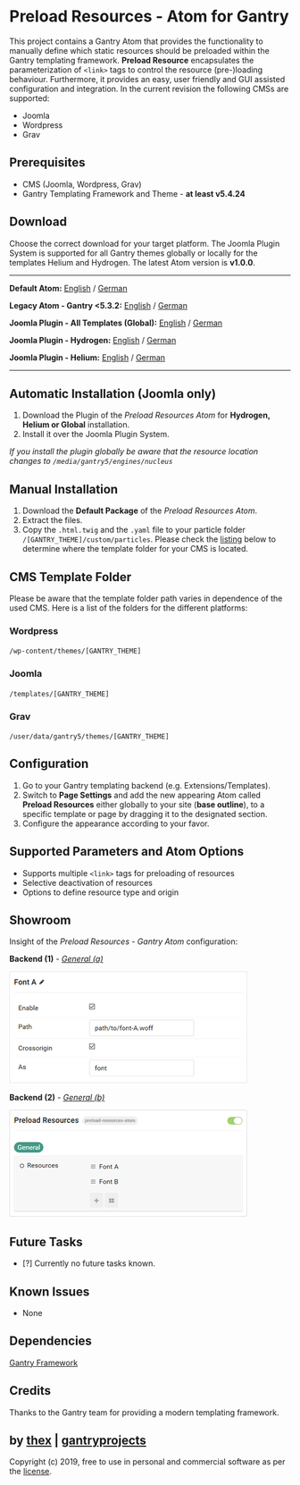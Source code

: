 # Preload Resources - Atom for Gantry
This project contains a Gantry Atom that provides the functionality to manually define which static resources should be preloaded within the Gantry templating framework. **Preload Resource** encapsulates the parameterization of `<link>` tags to control the resource (pre-)loading behaviour. Furthermore, it provides an easy, user friendly and GUI assisted configuration and integration. In the current revision the following CMSs are supported:
* Joomla
* Wordpress
* Grav

## Prerequisites
* CMS (Joomla, Wordpress, Grav)
* Gantry Templating Framework and Theme - **at least v5.4.24**

## Download
Choose the correct download for your target platform. The Joomla Plugin System is supported for all Gantry themes globally or locally for the templates Helium and Hydrogen. The latest Atom version is **v1.0.0**.
___
**Default Atom:**
[English](https://github.com/thexmanxyz/Preload-Resources-Atom-Gantry/releases/download/v1.0.0/pra.atom.only.EN.v1.0.0.zip) / [German](https://github.com/thexmanxyz/Preload-Resources-Atom-Gantry/releases/download/v1.0.0/pra.atom.only.DE.v1.0.0.zip)

**Legacy Atom - Gantry <5.3.2:**
[English](https://github.com/thexmanxyz/Preload-Resources-Atom-Gantry/releases/download/v1.0.0/pra.atom.only.legacy.EN.v1.0.0.zip) / [German](https://github.com/thexmanxyz/Preload-Resources-Atom-Gantry/releases/download/v1.0.0/pra.atom.only.legacy.DE.v1.0.0.zip)

**Joomla Plugin - All Templates (Global):**
[English](https://github.com/thexmanxyz/Preload-Resources-Atom-Gantry/releases/download/v1.0.0/pra.j3.global.EN.v1.0.0.zip) / [German](https://github.com/thexmanxyz/Preload-Resources-Atom-Gantry/releases/download/v1.0.0/pra.j3.global.DE.v1.0.0.zip)

**Joomla Plugin - Hydrogen:**
[English](https://github.com/thexmanxyz/Preload-Resources-Atom-Gantry/releases/download/v1.0.0/pra.j3.hydrogen.EN.v1.0.0.zip) / [German](https://github.com/thexmanxyz/Preload-Resources-Atom-Gantry/releases/download/v1.0.0/pra.j3.hydrogen.DE.v1.0.0.zip)

**Joomla Plugin - Helium:**
[English](https://github.com/thexmanxyz/Preload-Resources-Atom-Gantry/releases/download/v1.0.0/pra.j3.helium.EN.v1.0.0.zip) / [German](https://github.com/thexmanxyz/Preload-Resources-Atom-Gantry/releases/download/v1.0.0/pra.j3.helium.DE.v1.0.0.zip)
___

## Automatic Installation (Joomla only)
1. Download the Plugin of the *Preload Resources Atom* for **Hydrogen, Helium or Global** installation.
2. Install it over the Joomla Plugin System.

*If you install the plugin globally be aware that the resource location changes to `/media/gantry5/engines/nucleus`*

## Manual Installation
1. Download the **Default Package** of the *Preload Resources Atom*.
2. Extract the files.
3. Copy the `.html.twig` and the `.yaml` file to your particle folder `/[GANTRY_THEME]/custom/particles`. Please check the [listing](https://github.com/thexmanxyz/Preload-Resources-Atom-Gantry#cms-template-folder) below to determine where the template folder for your CMS is located.

## CMS Template Folder
Please be aware that the template folder path varies in dependence of the used CMS. Here is a list of the folders for the different platforms:

### Wordpress
`/wp-content/themes/[GANTRY_THEME]`

### Joomla
`/templates/[GANTRY_THEME]`

### Grav
`/user/data/gantry5/themes/[GANTRY_THEME]`

## Configuration
1. Go to your Gantry templating backend (e.g. Extensions/Templates).
2. Switch to **Page Settings** and add the new appearing Atom called **Preload Resources** either globally to your site (**base outline**), to a specific template or page by dragging it to the designated section.
3. Configure the appearance according to your favor.

## Supported Parameters and Atom Options
* Supports multiple `<link>` tags for preloading of resources
* Selective deactivation of resources
* Options to define resource type and origin 

## Showroom
Insight of the *Preload Resources - Gantry Atom* configuration:

**Backend (1)** - *[General (a)](/screenshots/backend_general_a.png)*

![1](/screenshots/backend_general_a.png)


**Backend (2)** - *[General (b)](/screenshots/backend_general_b.png)*

![2](/screenshots/backend_general_b.png)

## Future Tasks
- [?] Currently no future tasks known.

## Known Issues
* None

## Dependencies
[Gantry Framework](http://gantry.org/)

## Credits
Thanks to the Gantry team for providing a modern templating framework.

## by [thex](https://github.com/thexmanxyz) | [gantryprojects](https://gantryprojects.com)
Copyright (c) 2019, free to use in personal and commercial software as per the [license](/LICENSE.md).
